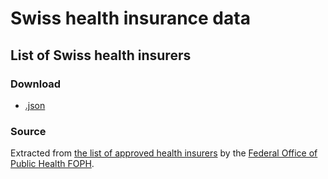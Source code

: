 # Swiss health insurance data

## List of Swiss health insurers

### Download

* [.json](insurers.json)

### Source

Extracted from
[the list of approved health insurers](https://www.bag.admin.ch/dam/bag/de/dokumente/kuv-aufsicht/rakv/krankenkassen-verzeichnis.pdf.download.pdf/krankenkassen-verzeichnis.pdf)
by the [Federal Office of Public Health FOPH](https://www.bag.admin.ch/bag/en/home.html).

